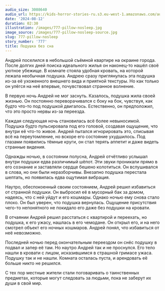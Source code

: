 ```yaml
---
audio_size: 3008640
audio_url: https://kids-horror-stories-ru.s3.eu-west-1.amazonaws.com/audio/777-pillow-nosleep.mp3
date: '2024-08-12'
duration: 02:30
illustration: /images/777-pillow-nosleep.jpg
image_source: /images/777-pillow-nosleep-source.jpg
slug: 777-pillow-nosleep
story_number: '777'
title: Подушка без сна
---
```


Андрей поселился в небольшой съёмной квартире на окраине города. После долгих дней поиска идеального жилья он наконец-то нашёл своё уютное убежище. В комнате стояла удобная кровать, на которой лежала необычная подушка. Андрею сразу приглянулась эта подушка из-за её ухоженного внешнего вида и приятной текстуры. Но как только он улёгся на неё впервые, почувствовал странное волнение.

В первую ночь Андрей не мог заснуть. Казалось, подушка жила своей жизнью. Он постоянно переворачивался с боку на бок, чувствуя, как будто что-то под подушкой двигалось. Естественно, он предположил, что это просто нервы из-за переезда.

Каждая следующая ночь становилась всё более невыносимой. Подушка будто пульсировала под его головой, создавая ощущение, что внутри её что-то живое. Андрей пытался игнорировать это, списывая всё на переутомление, но вскоре его состояние ухудшилось. Под глазами появились тёмные круги, он стал терять аппетит и даже видеть странные видения.

Однажды ночью, в состоянии полусна, Андрей отчётливо услышал внутри подушки едва различимый шёпот. Эти звуки проникали прямо в его сознание и заставляли сердце бешено колотиться. Он вслушивался в слова, но они были неразборчивы. Внезапно подушка перестала шептать, но появилась едва ощутимая вибрация.

Наутро, обеспокоенный своим состоянием, Андрей решил избавиться от странной подушки. Он выбросил её в мусорный бак за домом, надеясь, что с ней уйдут и его кошмары. Однако ночью ему снова стало плохо. Он был уверен, что подушка вернулась. Ощущение присутствия чего-то непонятного не покидало его даже без подушки на кровати.

В отчаянии Андрей решил расстаться с квартирой и переехать, но подушка, к его ужасу, нашлась в его чемодане. Он открыл его, и на него смотрел объект его ночных кошмаров. Андрей понял, что избавиться от неё невозможно.

Последней ночью перед окончательным переездом он снёс подушку в подвал и запер её там. Но наутро Андрей так и не проснулся. Его тело нашли в кровати с лицом, исказившимся в страшной гримасе ужаса. Подушку так и не нашли. Комната осталась пуста, и арендовать её больше никто не решился.

С тех пор местные жители стали поговаривать о таинственных предметах, которые могут следовать за людьми, пока не заберут их души в свой мир.